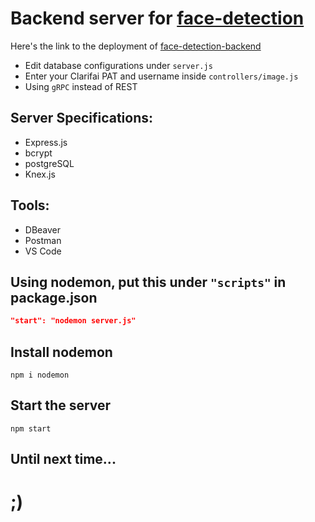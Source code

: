 # Backend server for [face-detection](https://github.com/skywalkerSam/face-detection)

Here's the link to the deployment of [face-detection-backend](https://github.com/skywalkerSam/face-detection-backend)

- Edit database configurations under `server.js`
- Enter your Clarifai PAT and username inside `controllers/image.js`
- Using `gRPC` instead of REST


## Server Specifications:
- Express.js
- bcrypt
- postgreSQL
- Knex.js

## Tools:
- DBeaver
- Postman
- VS Code

## Using nodemon, put this under `"scripts"` in package.json

```json
"start": "nodemon server.js"
```

## Install nodemon
```shell
npm i nodemon
```

## Start the server
```shell
npm start
```

## Until next time...

# ;)
